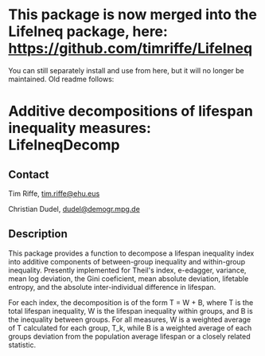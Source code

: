 # This package is now merged into the LifeIneq package, here: https://github.com/timriffe/LifeIneq

You can still separately install and use from here, but it will no longer be maintained. Old readme follows:

# Additive decompositions of lifespan inequality measures: LifeIneqDecomp

## Contact

Tim Riffe, tim.riffe@ehu.eus

Christian Dudel, dudel@demogr.mpg.de

## Description

This package provides a function to decompose a lifespan inequality index into additive components of between-group inequality and within-group inequality. Presently implemented for Theil's index, e-edagger, variance, mean log deviation, the Gini coeficient, mean absolute deviation, lifetable entropy, and the absolute inter-individual difference in lifespan.

For each index, the decomposition is of the form T = W + B, where T is the total lifespan inequality, W is the lifespan inequality within groups, and B is the inequality between groups. For all measures, W is a weighted average of T calculated for each group, T_k, while B is a weighted average of each groups deviation from the population average lifespan or a closely related statistic.


